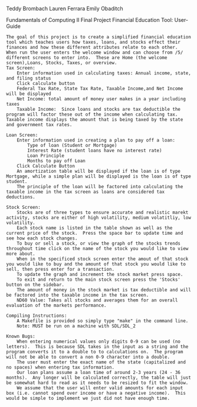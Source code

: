 Teddy Brombach
Lauren Ferrara
Emily Obaditch 

Fundamentals of Computing II Final Project
Financial Education Tool: User-Guide

    The goal of this project is to create a simplified financial education tool which teaches users how taxes, loans, and stocks effect their finances and how these different attributes relate to each other.  When run the user enters the welcome window and can choose from /5/ different screens to enter into.  These are Home (the welcome screen),Loans, Stocks, Taxes, or overview.  
    Tax Screen:
        Enter information used in calculating taxes: Annual income, state, and filing status
        Click calculate button
        Federal Tax Rate, State Tax Rate, Taxable Income,and Net Income will be displayed
        Net Income: total amount of money user makes in a year including taxes
        Taxable Income:  Since loans and stocks are tax deductible the program will factor these out of the income when calculating tax.  Taxable income displays the amount that is being taxed by the state and government tax rates.  

    Loan Screen: 
        Enter information used in creating a plan to pay off a loan: 
            Type of loan (Student or Mortgage)
            Interest Rate (student loans have no interest rate)
            Loan Principle
            Months to pay off Loan
        Click Calculate Button
        An amortization table will be displayed if the loan is of type Mortgage, while a simple plan will be displayed is the loan is of type student.  
        The principle of the loan will be factored into calculating the taxable income in the tax screen as loans are considered tax deductions.  

    Stock Screen: 
        Stocks are of three types to ensure accurate and realistic marekt activity, stocks are either of high volatility, medium volatitliy, low volatility.  
        Each stock name is listed in the table shown as well as the current price of the stock.  Press the space bar to update time and see how each stock changes.  
        To buy or sell a stock, or view the graph of the stocks trends throughout time click on the name of the stock you would like to view more about.  
        When in the specificed stock screen enter the amout of that stock you would like to buy and the amount of that stock you would like to sell, then press enter for a transaction.  
        To update the graph and increment the stock market press space.  
        To exit and return to the main stock screen press the 'Stocks' button on the sidebar.  
        The amount of money in the stock market is tax deductible and will be factored into the taxable income in the tax screen. 
        ND60 Value: Takes all stocks and averages them for an overall evaluation of the markets performance.  

    Compiling Instructions:
        A Makefile is provided so simply type "make" in the command line. 
        Note: MUST be run on a machine with SDL/SDL_2

    Known Bugs: 
        When entering numerical values only digits 0-9 can be used (no letters).  This is because SDL takes in the input as a string and the program converts it to a double to to calculations on.  The program will not be able to convert a non 0-9 character into a double.  
        The user must enter the exact name of the state (capitalized and no spaces) when entering tax information.  
        Our loan plans assume a loan time of around 2-3 years (24 - 36 months).  Any longer will be calculated correctly, the table will just be somewhat hard to read as it needs to be resized to fit the window.  
        We assume that the user will enter valid amounts for each input box (i.e. cannot spend over income or have a negative income).  This would be simple to implement we just did not have enough time.  

     
